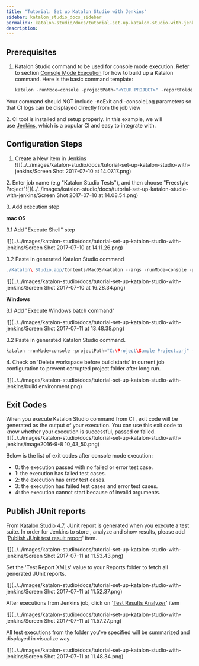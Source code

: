 ```yaml
---
title: "Tutorial: Set up Katalon Studio with Jenkins" 
sidebar: katalon_studio_docs_sidebar
permalink: katalon-studio/docs/tutorial-set-up-katalon-studio-with-jenkins.html 
description: 
---
```

Prerequisites
-------------

1.  Katalon Studio command to be used for console mode execution. Refer to section [Console Mode Execution](/display/KD/Console+Mode+Execution) for how to build up a Katalon command. Here is the basic command template:
    
    ```groovy
    katalon -runMode=console -projectPath="<YOUR PROJECT>" -reportFolder="Reports" -reportFileName="report" -retry=0 -testSuitePath=<YOUR TEST SUITE PATH> -browserType="Chrome"
    ```
    

Your command should NOT include -noExit and -consoleLog parameters so that CI logs can be displayed directly from the job view

2\. CI tool is installed and setup properly. In this example, we will use [Jenkins](https://jenkins.io/), which is a popular CI and easy to integrate with.

Configuration Steps
-------------------

1.  Create a New item in Jenkins  
    ![](../../images/katalon-studio/docs/tutorial-set-up-katalon-studio-with-jenkins/Screen Shot 2017-07-10 at 14.07.17.png)

2\. Enter job name (e.g "Katalon Studio Tests"), and then choose "Freestyle Project"![](../../images/katalon-studio/docs/tutorial-set-up-katalon-studio-with-jenkins/Screen Shot 2017-07-10 at 14.08.54.png)

3\. Add execution step

**mac OS**

3.1 Add "Execute Shell" step

![](../../images/katalon-studio/docs/tutorial-set-up-katalon-studio-with-jenkins/Screen Shot 2017-07-10 at 14.11.26.png)

3.2 Paste in generated Katalon Studio command

```groovy
./Katalon\ Studio.app/Contents/MacOS/katalon --args -runMode=console -projectPath="/Users/admin/Katalon Studio/Samples/Sample Project.prj" -reportFolder="Reports" -reportFileName="report" -retry=0 -testSuitePath="Test Suites/TS_RegressionTest" -browserType="Chrome"
```

![](../../images/katalon-studio/docs/tutorial-set-up-katalon-studio-with-jenkins/Screen Shot 2017-07-10 at 16.28.34.png)

**Windows**

3.1 Add "Execute Windows batch command"

![](../../images/katalon-studio/docs/tutorial-set-up-katalon-studio-with-jenkins/Screen Shot 2017-07-11 at 13.48.38.png)

3.2 Paste in generated Katalon Studio command.

```groovy
katalon -runMode=console -projectPath="C:\Project\Sample Project.prj" -reportFolder="Reports" -reportFileName="report" -retry=0 -testSuitePath="Test Suites/TS_RegressionTest" -browserType="Chrome"
```

4\. Check on 'Delete workspace before build starts' in current job configuration to prevent corrupted project folder after long run.

![](../../images/katalon-studio/docs/tutorial-set-up-katalon-studio-with-jenkins/build environment.png)

Exit Codes
----------

When you execute Katalon Studio command from CI , exit code will be generated as the output of your execution. You can use this exit code to know whether your execution is successful, passed or failed.  
![](../../images/katalon-studio/docs/tutorial-set-up-katalon-studio-with-jenkins/image2016-9-8 10_43_50.png)

Below is the list of exit codes after console mode execution:

*   0: the execution passed with no failed or error test case.
*   1: the execution has failed test cases.
*   2: the execution has error test cases.
*   3: the execution has failed test cases and error test cases.
*   4: the execution cannot start because of invalid arguments.

Publish JUnit reports
---------------------

From [Katalon Studio 4.7](https://docs.katalon.com/display/KD/Version+4.7), JUnit report is generated when you execute a test suite. In order for Jenkins to store , analyze and show results, please add '[Publish JUnit test result report](https://wiki.jenkins.io/display/JENKINS/JUnit+Plugin)' item.

![](../../images/katalon-studio/docs/tutorial-set-up-katalon-studio-with-jenkins/Screen Shot 2017-07-11 at 11.53.43.png)  

Set the 'Test Report XMLs' value to your Reports folder to fetch all generated JUnit reports.

![](../../images/katalon-studio/docs/tutorial-set-up-katalon-studio-with-jenkins/Screen Shot 2017-07-11 at 11.52.37.png)  

After executions from Jenkins job, click on '[Test Results Analyzer](https://wiki.jenkins.io/display/JENKINS/Test+Results+Analyzer+Plugin)' item

![](../../images/katalon-studio/docs/tutorial-set-up-katalon-studio-with-jenkins/Screen Shot 2017-07-11 at 11.57.27.png)

All test executions from the folder you've specified will be summarized and displayed in visualize way.

![](../../images/katalon-studio/docs/tutorial-set-up-katalon-studio-with-jenkins/Screen Shot 2017-07-11 at 11.48.34.png)
